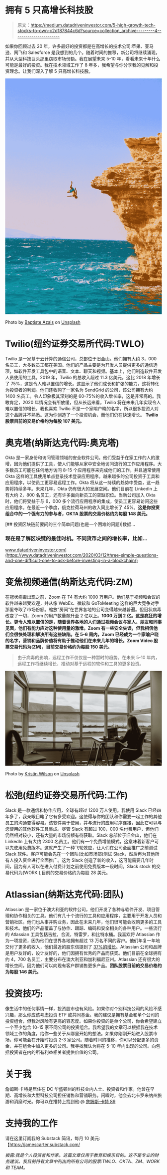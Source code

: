 # 拥有 5 只高增长科技股

> 原文：<https://medium.datadriveninvestor.com/5-high-growth-tech-stocks-to-own-c2d187844c6d?source=collection_archive---------4----------------------->

如果你回顾过去 20 年，许多最好的投资都是在高增长的技术公司:苹果、亚马逊、网飞和 Salesforce 是我想到的几个。随着时间的推移，新公司将继续涌现，并从大型科技巨头那里窃取市场份额。我在展望未来 5-10 年，看看未来十年什么可能是最好的投资。我在技术领域工作了 8 年多，我希望与你分享我的见解和投资理念。让我们深入了解 5 只高增长科技股。

![](img/5afe167a321723dae58771cfbfc8f7af.png)

Photo by [Baptiste Azais](https://unsplash.com/@bazais?utm_source=medium&utm_medium=referral) on [Unsplash](https://unsplash.com?utm_source=medium&utm_medium=referral)

# Twilio(纽约证券交易所代码:TWLO)

Twilio 是一家基于云计算的通信公司，总部位于旧金山。他们拥有大约 3，000 名员工，大多数员工都在美国。他们的产品主要是为开发人员提供更多的通信选项，如软件开发工具包中的语音、文本、聊天和视频。基本上，他们制造软件开发人员使用的工具。2019 年，Twilio 的总收入超过 11.3 亿美元。这比 2018 年增长了 75%，这是令人难以置信的增长。这显示了他们成长和扩张的能力，这将转化为投资者的利润。他们还收购了一家名为 SendGrid 的公司，该公司拥有大约 1400 名员工。令人印象极其深刻的是 60–75%的收入增长率，这是非常高的。我敢肯定，2020 年情况会有所放缓，但从长远来看，Twilio 将在未来几年实现令人难以置信的增长。我也喜欢 Twilio 不是一个家喻户晓的名字，所以很多投资人对这个品牌并不熟悉。这为你创造了一个投资机会，而他们仍在快速增长。 **Twilio 股票目前的交易价格约为每股 107 美元。**

# 奥克塔(纳斯达克代码:奥克塔)

Okta 是一家身份和访问管理领域的安全软件公司。他们受益于在家工作的人的激增，因为他们提供了工具，使人们能够从家中安全地访问流行的工作应用程序。大多数员工可能在任何地方访问 8-15 个应用程序来完成他们的工作，并且通常使用 Okta 这样的工具使用单点登录技术登录应用程序。越来越多的公司投资于工具和应用程序，以使员工更容易远程工作。Okta 将从这一持续的趋势中受益，这一趋势将持续多年。未来几年，Okta 仍有很大的发展空间。他们目前在 LinkedIn 上有大约 2，800 名员工，还有许多面向新员工的空缺职位。当新公司加入 Okta 时，他们将受益于与 6，000 多个流行应用程序的集成，使员工更容易访问这些应用程序。在最近一个季度，俄克拉荷马州的收入同比增长了 45%。**这是你投资组合中的一个强有力的参与者，OKTA 股票的交易价格约为每股 148 美元。**

[](https://www.datadriveninvestor.com/2020/03/12/three-simple-questions-and-one-difficult-one-to-ask-before-investing-in-a-blockchain/) [## 投资区块链前要问的三个简单问题(也是一个困难的问题)|数据…

### 现在是了解区块链的最佳时机。不同货币之间的增长率，比如…

www.datadriveninvestor.com](https://www.datadriveninvestor.com/2020/03/12/three-simple-questions-and-one-difficult-one-to-ask-before-investing-in-a-blockchain/) 

# 变焦视频通信(纳斯达克代码:ZM)

在冠状病毒出现之前，Zoom 在 T4 有大约 1000 万用户。他们基于视频和会议的软件越来越受欢迎，并从像 WebEx、微软和 GoToMeeting 这样的巨大竞争对手那里夺取了市场份额。缩放“房间”在世界各地的公司变得越来越普遍。但冠状病毒改变了一切，Zoom 的用户数量飙升至 2 亿以上。**1000 万到 2 亿。这是疯狂的增长。更令人难以置信的是，随着世界各地的人们通过视频会议与家人、朋友和同事见面，他们有能力应对这种使用量的激增。Zoom 有一些安全失误，但我相信他们会很快处理和解决所有这些缺陷。在 5-6 周内，Zoom 已经成为一个家喻户晓的名字，营销和品牌价值将有助于推动他们在未来几年的增长。Zoom Video 股票交易代码为(ZM)，目前交易价格约为每股 150 美元。**

> 由于病毒的影响，远程工作不仅仅是一种暂时的趋势。在未来 5-10 年内，远程工作将继续增长，推动对基于远程的软件和工具的更多投资。

![](img/bd653ef9e550e4174b3ed495db7466ee.png)

Photo by [Kristin Wilson](https://unsplash.com/@kristinwilson?utm_source=medium&utm_medium=referral) on [Unsplash](https://unsplash.com?utm_source=medium&utm_medium=referral)

# 松弛(纽约证券交易所代码:工作)

Slack 是一款通信和协作应用，全球有超过 1200 万人使用。我使用 Slack 已经四年多了，我亲眼目睹了它有多受欢迎。这使得与你的团队和你需要一起工作的其他员工的沟通变得容易。该软件易于使用，并与流行的应用程序连接，因此它可以与您使用的其他软件工具集成。尽管 Slack 有超过 100，000 名付费用户，但他们仍然相对较小，还有大量的市场份额有待获取。Slack 总部位于旧金山，他们在 LinkedIn 上有大约 2300 名员工。他们有一个免费增值模式，这意味着新客户可以先使用免费版本。这就产生了一种飞轮效应，让人们在公司全面推广之前测试 Slack 软件。客户可能会先在一个团队(比如市场部)测试 Slack，然后再为其他所有人投入资金进行全面推广。这为 Slack 创造了新的收入，这可能需要几年时间，因为有人可以在进入付费计划之前使用免费版本一段时间。Slack stock 的交易代码为(WORK ),目前的交易价格约为每股 28 美元。

# Atlassian(纳斯达克代码:团队)

Atlassian 是一家位于澳大利亚的软件公司，他们开发了各种与软件开发、项目管理和协作相关的工具。他们有几十个流行的工具和应用程序，主要用于开发人员和营销社区。他们也从事并购业务，因此在未来几年，他们很可能会收购更多的工具和技术。他们的产品覆盖了与协作、跟踪、编码和安全相关的各种用户。一些流行的 Atlassian 工具包括吉拉，合流，特雷罗，和比特水桶。我喜欢将 Atlassian 作为一项投资，因为他们在世界各地拥有超过 13 万名不同的客户。他们年复一年地交付了更多的收入，他们最近的股东信提到了 [37%的增长](https://s2.q4cdn.com/141359120/files/doc_financials/2020/Q2/TEAM-Q2-2020-Shareholder-Letter.pdf)。Atlassian 公司和品牌是用户友好的，设计友好的，他们因拥有优秀的产品而获奖。他们目前在全球拥有约 4，700 名员工，主要分布在澳大利亚和加利福尼亚州。Atlassian 还有很大的增长空间，因为他们可以向现有客户群销售更多产品。**团队股票目前的交易价格约为每股 146 美元。**

# 投资技巧:

像生活中的任何事情一样，投资股市也有风险。如果你对个别科技公司的风险不感兴趣，那么你应该考虑投资 ETF 或共同基金。我的建议是拥有基金和单个公司的投资组合，但我对风险有更高的容忍度。如果你投资的是单个公司，你会希望建立一个至少包含 10-15 家不同公司的投资组合。我希望我的文章可以根据我在技术领域工作的角度，给你一些关于从哪里开始的想法。如果你刚刚开始进入股票市场，你可能会在开始时投资 2-3 家公司。随着时间的推移，你可以分配更多的资金，并在组合中加入更多的公司。我寻找我认为将在 5-10 年内出现的公司。向包括投资者在内的所有利益相关者提供价值的公司。

# 关于我

詹姆斯·卡特是居住在 DC 华盛顿州的科技业内人士、投资者和作家。他曾在早期、高增长和大型科技公司担任销售和营销职务。闲暇时，他会去北卡罗来纳州旅游和消磨时光。你可以在推特上找到他:@ [詹姆斯·卡特 89](https://twitter.com/james_carter89)

# 支持我的工作

请在这里订阅我的 Substack 简讯，每月 10 美元:【https://jamescarter.substack.com/ 

*披露:我是个人投资者和作家。这篇文章仅用于教育和娱乐目的。这不是专业的财务建议。我目前持有文章中列出的所有公司的股票:TWLO、OKTA、ZM、WORK 和 TEAM。*